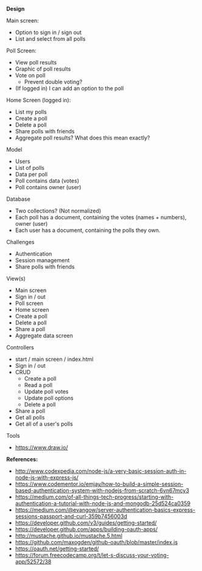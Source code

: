 **Design**

Main screen:
* Option to sign in / sign out
* List and select from all polls

Poll Screen:
* View poll results
* Graphic of poll results
* Vote on poll
  * Prevent double voting?
* (If logged in) I can add an option to the poll

Home Screen (logged in):
* List my polls
* Create a poll
* Delete a poll
* Share polls with friends
* Aggregate poll results? What does this mean exactly?

Model
* Users 
* List of polls
* Data per poll
* Poll contains data (votes)
* Poll contains owner (user)

Database
* Two collections? (Not normalized)
* Each poll has a document, containing the votes (names + numbers), owner (user)
* Each user has a document, containing the polls they own.

Challenges
* Authentication
* Session management
* Share polls with friends

View(s)
* Main screen
* Sign in / out
* Poll screen
* Home screen
* Create a poll
* Delete a poll 
* Share a poll
* Aggregate data screen

Controllers
* start / main screen / index.html
* Sign in / out
* CRUD
  * Create a poll
  * Read a poll
  * Update poll votes
  * Update poll options
  * Delete a poll
* Share a poll
* Get all polls
* Get all of a user's polls

Tools
* https://www.draw.io/



**References:**

* http://www.codexpedia.com/node-js/a-very-basic-session-auth-in-node-js-with-express-js/
* https://www.codementor.io/emjay/how-to-build-a-simple-session-based-authentication-system-with-nodejs-from-scratch-6vn67mcy3
* https://medium.com/of-all-things-tech-progress/starting-with-authentication-a-tutorial-with-node-js-and-mongodb-25d524ca0359
* https://medium.com/@evangow/server-authentication-basics-express-sessions-passport-and-curl-359b7456003d
* https://developer.github.com/v3/guides/getting-started/
* https://developer.github.com/apps/building-oauth-apps/
* http://mustache.github.io/mustache.5.html
* https://github.com/maxogden/github-oauth/blob/master/index.js 
* https://oauth.net/getting-started/
* https://forum.freecodecamp.org/t/let-s-discuss-your-voting-app/52572/38
